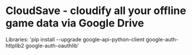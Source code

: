 # CloudSave - cloudify all your offline game data via Google Drive

Libraries:
'pip install --upgrade google-api-python-client google-auth-httplib2 google-auth-oauthlib'
